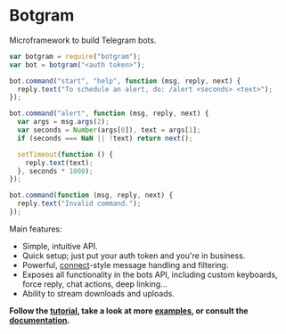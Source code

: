 # Botgram

Microframework to build Telegram bots.

~~~ js
var botgram = require("botgram");
var bot = botgram("<auth token>");

bot.command("start", "help", function (msg, reply, next) {
  reply.text("To schedule an alert, do: /alert <seconds> <text>");
});

bot.command("alert", function (msg, reply, next) {
  var args = msg.args(2);
  var seconds = Number(args[0]), text = args[1];
  if (seconds === NaN || !text) return next();

  setTimeout(function () {
    reply.text(text);
  }, seconds * 1000);
});

bot.command(function (msg, reply, next) {
  reply.text("Invalid command.");
});
~~~

Main features:

 - Simple, intuitive API.
 - Quick setup; just put your auth token and you're in business.
 - Powerful, [connect]-style message handling and filtering.
 - Exposes all functionality in the bots API, including custom keyboards,
   force reply, chat actions, deep linking...
 - Ability to stream downloads and uploads.

**Follow the [tutorial], take a look at more [examples],
or consult the [documentation].**



[connect]: https://github.com/senchalabs/connect

[tutorial]: https://github.com/jmendeth/node-botgram/blob/master/docs/tutorial.md
[examples]: https://github.com/jmendeth/node-botgram/tree/master/examples
[documentation]: https://github.com/jmendeth/node-botgram/blob/master/docs/index.md
